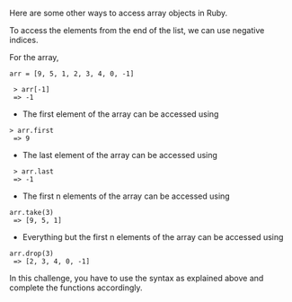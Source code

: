 Here are some other ways to access array objects in Ruby.

To access the elements from the end of the list, we can use negative indices.

For the array,

```
arr = [9, 5, 1, 2, 3, 4, 0, -1]
```
```
 > arr[-1]
 => -1
```
- The first element of the array can be accessed using
```
> arr.first
 => 9
```
- The last element of the array can be accessed using
```
 > arr.last
 => -1
```
- The first n elements of the array can be accessed using
```
arr.take(3)
 => [9, 5, 1]
```
- Everything but the first n elements of the array can be accessed using
```
arr.drop(3)
 => [2, 3, 4, 0, -1]
```

In this challenge, you have to use the syntax as explained above and complete the functions accordingly.